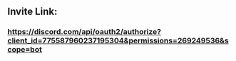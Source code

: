 
## Invite Link: 

### https://discord.com/api/oauth2/authorize?client_id=775587960237195304&permissions=269249536&scope=bot
